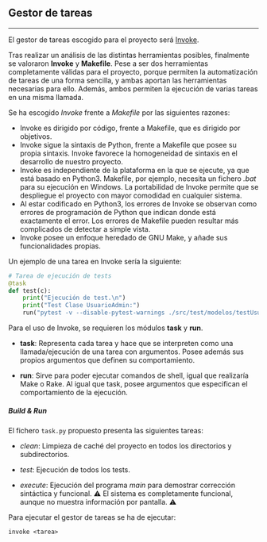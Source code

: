 ## Gestor de tareas

---

El gestor de tareas escogido para el proyecto será [Invoke](http://www.pyinvoke.org/).

Tras realizar un análisis de las distintas herramientas posibles, finalmente se valoraron **Invoke** y **Makefile**. Pese a ser dos herramientas completamente válidas para el proyecto, porque permiten la automatización de tareas de una forma sencilla, y ambas aportan las herramientas necesarias para ello. Además, ambos permiten la ejecución de varias tareas en una misma llamada.

Se ha escogido *Invoke* frente a *Makefile* por las siguientes razones:

* Invoke es dirigido por código, frente a Makefile, que es dirigido por objetivos.
* Invoke sigue la sintaxis de Python, frente a Makefile que posee su propia sintaxis. Invoke favorece la homogeneidad de sintaxis en el desarrollo de nuestro proyecto.
* Invoke es independiente de la plataforma en la que se ejecute, ya que está basado en Python3. Makefile, por ejemplo, necesita un fichero *.bat* para su ejecución en Windows. La portabilidad de Invoke permite que se despliegue el proyecto con mayor comodidad en cualquier sistema.
* Al estar codificado en Python3, los errores de Invoke se observan como errores de programación de Python que indican donde está exactamente el error. Los errores de Makefile pueden resultar más complicados de detectar a simple vista.
* Invoke posee un enfoque heredado de GNU Make, y añade sus funcionalidades propias.

Un ejemplo de una tarea en Invoke sería la siguiente:

```python
# Tarea de ejecución de tests
@task
def test(c):
	print("Ejecución de test.\n")
	print("Test Clase UsuarioAdmin:")
	run("pytest -v --disable-pytest-warnings ./src/test/modelos/testUsuarioAdmin.py")
```

Para el uso de Invoke, se requieren los módulos **task** y **run**.

* **task**: Representa cada tarea y hace que se interpreten como una llamada/ejecución de una tarea con argumentos. Posee además sus propios argumentos que definen su comportamiento.

* **run**: Sirve para poder ejecutar comandos de shell, igual que realizaría Make o Rake. Al igual que task, posee argumentos que especifican el comportamiento de la ejecución.

##### Build & Run

El fichero `task.py` propuesto presenta las siguientes tareas:

* *clean*: Limpieza de caché del proyecto en todos los directorios y subdirectorios.

* *test*: Ejecución de todos los tests.

* *execute*: Ejecución del programa *main* para demostrar corrección sintáctica y funcional. :warning: El sistema es completamente funcional, aunque no muestra información por pantalla. :warning:

Para ejecutar el gestor de tareas se ha de ejecutar:

`invoke <tarea>`
